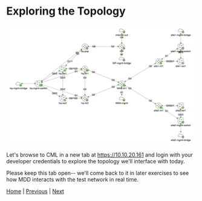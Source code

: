# Exploring the Topology


![MDD Reference Topology](mdd_topo.png?raw=true "MDD Reference Topology")


Let's browse to CML in a new tab at https://10.10.20.161 and login with your developer credentials to explore the topology we'll interface with today.

Please keep this tab open-- we'll come back to it in later exercises to see how MDD interacts with the test network in real time. 

[Home](../README.md#workshop-exercises) | [Previous](initial-setup.md#initial-setup) | [Next](explore-inventory.md#exploring-the-inventory)
